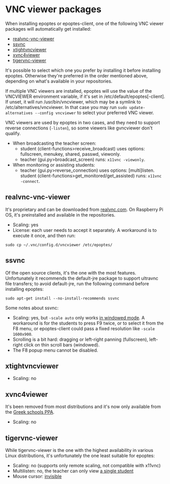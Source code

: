 # VNC viewer packages

When installing epoptes or epoptes-client, one of the following VNC viewer packages will automatically get installed:

  * [realvnc-vnc-viewer](#realvnc-vnc-viewer)
  * [ssvnc](#ssvnc)
  * [xtightvncviewer](#xtightvncviewer)
  * [xvnc4viewer](#xvnc4viewer)
  * [tigervnc-viewer](#tigervnc-viewer)

It's possible to select which one you prefer by installing it before installing epoptes. Otherwise they're preferred in the order mentioned above, depending on what's available in your repositories.

If multiple VNC viewers are installed, epoptes will use the value of the VNCVIEWER environment variable, if it's set in /etc/default/epoptes[-client]. If unset, it will run /usr/bin/vncviewer, which may be a symlink to /etc/alternatives/vncviewer. In that case you may run `sudo update-alternatives --config vncviewer` to select your preferred VNC viewer.

VNC viewers are used by epoptes in two cases, and they need to support reverse connections (`-listen`), so some viewers like gvncviewer don't qualify.

  * When broadcasting the teacher screen:
    - student (client-functions>receive_broadcast) uses options: fullscreen, menukey, shared, passwd, viewonly.
    - teacher (gui.py>broadcast_screen) runs: `x11vnc -viewonly`.
  * When monitoring or assisting students:
    - teacher (gui.py>reverse_connection) uses options: [multi]listen.<br>
     student (client-functions>get_monitored/get_assisted) runs: `x11vnc -connect`.

## realvnc-vnc-viewer

It's proprietary and can be downloaded from [realvnc.com](https://www.realvnc.com/en/connect/download/viewer/linux). On Raspberry Pi OS, it's preinstalled and available in the repositories.

* Scaling: yes
* License: each user needs to accept it separately. A workaround is to execute it once, and then run:

```shell
sudo cp ~/.vnc/config.d/vncviewer /etc/epoptes/
```

## ssvnc

Of the open source clients, it's the one with the most features. Unfortunately it recommends the default-jre package to support ultravnc file transfers; to avoid default-jre, run the following command before installing epoptes:

```shell
sudo apt-get install --no-install-recommends ssvnc
```

Some notes about ssvnc:

* Scaling: yes, but `-scale auto` only works [in windowed mode](https://bugs.debian.org/801804).
  A workaround is for the students to press F9 twice, or to select it from the F8 menu, or epoptes-client could pass a fixed resolution like `-scale 1600x900`.
* Scrolling is a bit hard: dragging or left-right panning (fullscreen), left-right click on thin scroll bars (windowed).
* The F8 popup menu cannot be disabled.

## xtightvncviewer

* Scaling: no

## xvnc4viewer

It's been removed from most distributions and it's now only available from the [Greek schools PPA](https://launchpad.net/~ts.sch.gr/+archive/ubuntu/ppa).

* Scaling: no

## tigervnc-viewer

While tigervnc-viewer is the one with the highest availability in various Linux distributions, it's unfortunately the one least suitable for epoptes:

* Scaling: no (supports only remote scaling, not compatible with x11vnc)
* Multilisten: no, the teacher can only view [a single student](https://github.com/TigerVNC/tigervnc/issues/400)
* Mouse cursor: [invisible](https://github.com/TigerVNC/tigervnc/issues/1346)
